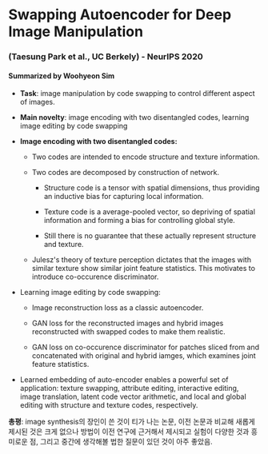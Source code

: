 # Swapping Autoencoder for Deep Image Manipulation
### (Taesung Park et al., UC Berkely) - NeurIPS 2020
#### Summarized by Woohyeon Sim

 
* **Task**: image manipulation by code swapping to control different aspect of images.
	
* **Main novelty**: image encoding with two disentangled codes, learning image editing by code swapping
	
* **Image encoding with two disentangled codes:**
	
    * Two codes are intended to encode structure and texture information.
		
    * Two codes are decomposed by construction of network.
			
        * Structure code is a tensor with spatial dimensions, thus providing an inductive bias for capturing local information.
                    
        * Texture code is a average-pooled vector, so depriving of spatial information and forming a bias for controlling global style.
                    
        * Still there is no guarantee that these actually represent structure and texture.
		
		
	* Julesz's theory of texture perception dictates that the images with similar texture show similar joint feature statistics. This motivates to introduce co-occurence discriminator.
	
	
	
* Learning image editing by code swapping:
	
    * Image reconstruction loss as a classic autoencoder.
            
    * GAN loss for the reconstructed images and hybrid images reconstructed with swapped codes to make them realistic.
            
    * GAN loss on co-occurence discriminator for patches sliced from and concatenated with original and hybrid iamges, which examines joint feature statistics.
      
* Learned embedding of auto-encoder enables a powerful set of application: texture swapping, attribute editing, interactive editing, image translation, latent code vector arithmetic, and local and global editing with structure and texture codes, respectively.
	
**총평**: image synthesis의 장인이 쓴 것이 티가 나는 논문, 이전 논문과 비교해 새롭게 제시된 것은 크게 없으나 방법이 이전 연구에 근거해서 제시되고 실험이 다양한 것과 흥미로운 점, 그리고 중간에 생각해볼 법한 질문이 있던 것이 아주 좋았음.